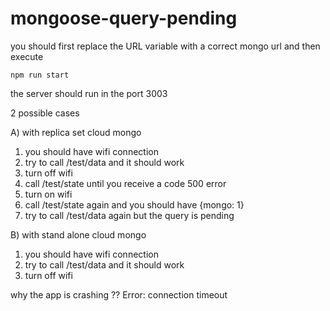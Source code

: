 # mongoose-query-pending

you should first replace the URL variable with a correct mongo url 
and then execute 

```npm run start```

the server should run in the port 3003

2 possible cases

A) with replica set cloud mongo
1. you should have wifi connection
1. try to call /test/data and it should work
1. turn off wifi
1. call /test/state until you receive a code 500 error
1. turn on wifi
1. call /test/state again and you should have {mongo: 1}
1. try to call /test/data again but the query is pending

B) with stand alone cloud mongo
1. you should have wifi connection
1. try to call /test/data and it should work
1. turn off wifi

why the app is crashing ?? Error: connection timeout
